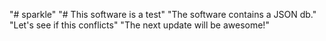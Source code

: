 "# sparkle" 
"# This software is a test"
"The software contains a JSON db."
"Let's see if this conflicts"
"The next update will be awesome!"

